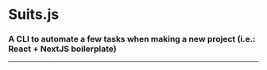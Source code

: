 # **Suits.js**

### A CLI to automate a few tasks when making a new project (i.e.: React + NextJS boilerplate)

---
